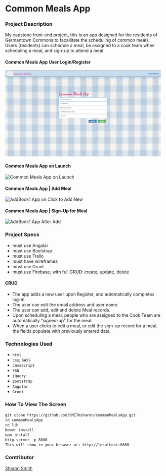 # Common Meals App

### Project Description 

My capstone front-end project, this is an app designed for the residents of Germantown Commons to facailitate the scheduling of common meals. Users (residents) can schedule a meal, be assigned to a cook team when scheduling a meal, and sign-up to attend a meal. 

#### Common Meals App User Login/Register 
![Common Meals App on Launch](https://raw.githubusercontent.com/SMITHsharon/commonMealsApp/screens/screens/Common%20Meals%20App%20Login%20Register.png)

#### Common Meals App on Launch 
![Common Meals App on Launch]()

#### Common Meals App | Add Meal
![AddBook1 App on Click to Add New]()

#### Common Meals App | Sign-Up for Meal
![AddBook1 App After Add]()


### Project Specs
- must use Angular
- must use Bootstrap
- must use Trello
- must have wireframes
- must use Grunt
- must use Firebase, with full CRUD: create, update, delete

#### CRUD
- The app adds a new user upon Register, and automatically completes log-in. 
- The user can edit the email address and user name. 
- The user can add, edit and delete Meal records. 
- Upon scheduling a meal, people who are assigned to the Cook Team are automatically "signed-up" for the meal. 
- When a user clicks to edit a meal, or edit the sign-up record for a meal, the fields populate with previously entered data. 



### Technologies Used
- `html`
- `css`; `SASS`
- `JavaScript`
- `ES6`
- `jQuery`
- `Bootstrap`
- `Angular`
- `Grunt`


### How To View The Screen 
```
git clone https://github.com/SMITHsharon/commonMealsApp.git
cd commonMealsApp
cd lib
bower install
npm install
http-server -p 8080
This will show in your browser at: http://localhost:8080
```

### Contributor
[Sharon Smith](https://github.com/SMITHsharon)
